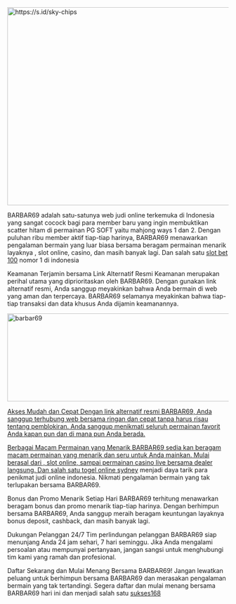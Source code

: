 <img src="https://github.com/BARBAR69SLOT/BARBAR69SLOT/assets/169041922/5f8ab748-b5e3-4f09-be9f-e9cf3e0025c6" style="height:450px; width:1000px" alt="https://s.id/sky-chips" />


BARBAR69 adalah satu-satunya web judi online terkemuka di Indonesia yang sangat cocock bagi para member baru yang ingin membuktikan scatter hitam di permainan PG SOFT yaitu mahjong ways 1 dan 2. Dengan puluhan ribu member aktif tiap-tiap harinya, BARBAR69 menawarkan pengalaman bermain yang luar biasa bersama beragam permainan menarik layaknya , slot online, casino, dan masih banyak lagi. Dan salah satu <a href="https://theclickdigit.com/produk/slot-bet-100/">slot bet 100</a>  nomor 1 di indonesia

Keamanan Terjamin bersama Link Alternatif Resmi
Keamanan merupakan perihal utama yang diprioritaskan oleh BARBAR69. Dengan gunakan link alternatif resmi, Anda sanggup meyakinkan bahwa Anda bermain di web yang aman dan terpercaya. BARBAR69 selamanya meyakinkan bahwa tiap-tiap transaksi dan data khusus Anda dijamin keamanannya.

<a href="https://s.id/sky-chips"><img src="https://sukses168.store/link-alternatif.gif" style="height:200px; width:600px" alt="barbar69" />

Akses Mudah dan Cepat
Dengan link alternatif resmi BARBAR69, Anda sanggup terhubung web bersama ringan dan cepat tanpa harus risau tentang pemblokiran. Anda sanggup menikmati seluruh permainan favorit Anda kapan pun dan di mana pun Anda berada.

Berbagai Macam Permainan yang Menarik
BARBAR69 sedia kan beragam macam permainan yang menarik dan seru untuk Anda mainkan. Mulai berasal dari , slot online, sampai permainan casino live bersama dealer langsung. Dan salah satu <a href="https://www.banda-l.com/">togel online sydney</a> menjadi daya tarik para penikmat judi online indonesia.  Nikmati pengalaman bermain yang tak terlupakan bersama BARBAR69.

Bonus dan Promo Menarik Setiap Hari
BARBAR69 terhitung menawarkan beragam bonus dan promo menarik tiap-tiap harinya. Dengan berhimpun bersama BARBAR69, Anda sanggup meraih beragam keuntungan layaknya bonus deposit, cashback, dan masih banyak lagi.

Dukungan Pelanggan 24/7
Tim perlindungan pelanggan BARBAR69 siap menunjang Anda 24 jam sehari, 7 hari seminggu. Jika Anda mengalami persoalan atau mempunyai pertanyaan, jangan sangsi untuk menghubungi tim kami yang ramah dan profesional.

Daftar Sekarang dan Mulai Menang Bersama BARBAR69!
Jangan lewatkan peluang untuk berhimpun bersama BARBAR69 dan merasakan pengalaman bermain yang tak tertandingi. Segera daftar dan mulai menang bersama BARBAR69 hari ini dan menjadi salah satu <a href="https://sukses168.store/)">sukses168</a> 
